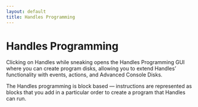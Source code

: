 ```yaml
---
layout: default
title: Handles Programming
---
```


# Handles Programming

Clicking on Handles while sneaking opens the Handles Programming GUI where you can create program disks, allowing you to
extend Handles’ functionality with events, actions, and Advanced Console Disks.

The Handles programming is block based &mdash; instructions are represented as blocks that you add in a particular order
to create a program that Handles can run.
